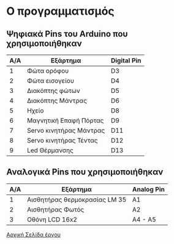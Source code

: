 # Ο προγραμματισμός

## Ψηφιακά Pins του Arduino που χρησιμοποιήθηκαν
A/A | Εξάρτημα | Digital Pin
------| ------------|-----------
1 | Φώτα ορόφου  | D3
2 | Φώτα εισογείου  |  D4
3 | Διακόπτης φώτων  |  D5
4 | Διακόπτης Μάντρας  |  D6
5 | Ηχείο  |  D8
6 | Μαγνητική Επαφή Πόρτας |  D9
7 | Servo κινητήρας Μάντρας  |  D11
8 | Servo κινητήρας Τέντας  |  D12
9 | Led Θέρμανσης  |  D13


## Αναλογικά Pins που χρησιμοποιήθηκαν

A/A | Εξάρτημα | Analog Pin
------| ------------|-----------
1 | Αισθητήρας θερμοκρασίας LM 35 | Α1
2 | Αισθητήρας Φωτός | Α2
3 | Οθόνη LCD 16x2  |  A4 - A5



[Αρχική Σελίδα έργου](https://github.com/legeonaf/robotics.ellak)
